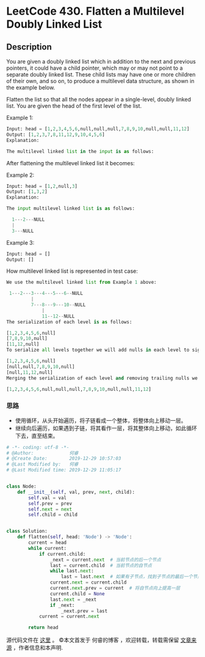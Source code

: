 # LeetCode 430. Flatten a Multilevel Doubly Linked List

## Description

You are given a doubly linked list which in addition to the next and previous pointers, it could have a child pointer, which may or may not point to a separate doubly linked list. These child lists may have one or more children of their own, and so on, to produce a multilevel data structure, as shown in the example below.

Flatten the list so that all the nodes appear in a single-level, doubly linked list. You are given the head of the first level of the list.

 

Example 1:

```py
Input: head = [1,2,3,4,5,6,null,null,null,7,8,9,10,null,null,11,12]
Output: [1,2,3,7,8,11,12,9,10,4,5,6]
Explanation:

The multilevel linked list in the input is as follows:
```


After flattening the multilevel linked list it becomes:


Example 2:
```py
Input: head = [1,2,null,3]
Output: [1,3,2]
Explanation:
```
```py
The input multilevel linked list is as follows:

  1---2---NULL
  |
  3---NULL
```
Example 3:

```py
Input: head = []
Output: []
```

How multilevel linked list is represented in test case:

```py
We use the multilevel linked list from Example 1 above:

 1---2---3---4---5---6--NULL
         |
         7---8---9---10--NULL
             |
             11--12--NULL
The serialization of each level is as follows:

[1,2,3,4,5,6,null]
[7,8,9,10,null]
[11,12,null]
To serialize all levels together we will add nulls in each level to signify no node connects to the upper node of the previous level. The serialization becomes:

[1,2,3,4,5,6,null]
[null,null,7,8,9,10,null]
[null,11,12,null]
Merging the serialization of each level and removing trailing nulls we obtain:

[1,2,3,4,5,6,null,null,null,7,8,9,10,null,null,11,12]
```

### 思路

* 使用循环，从头开始遍历，将子链看成一个整体，将整体向上移动一层。
* 继续向后遍历，如果遇到子链，将其看作一层，将其整体向上移动，如此循环下去，直至结束。

```py
# -*- coding: utf-8 -*-
# @Author:             何睿
# @Create Date:        2019-12-29 10:57:03
# @Last Modified by:   何睿
# @Last Modified time: 2019-12-29 11:05:17


class Node:
    def __init__(self, val, prev, next, child):
        self.val = val
        self.prev = prev
        self.next = next
        self.child = child


class Solution:
    def flatten(self, head: 'Node') -> 'Node':
        current = head
        while current:
            if current.child:
                _next = current.next  # 当前节点的后一个节点
                last = current.child  # 当前节点的自节点
                while last.next:
                    last = last.next  # 如果有子节点，找到子节点的最后一个节点
                current.next = current.child
                current.next.prev = current  # 将自节点向上提高一层
                current.child = None
                last.next = _next
                if _next:
                    _next.prev = last
            current = current.next

        return head
```

源代码文件在 [这里](https://github.com/ruicore/Algorithm/blob/master/LeetCode/2019-12-29-430-Flatten-a-Multilevel-Doubly-Linked-List.py) 。
©本文首发于 何睿的博客 ，欢迎转载，转载需保留 [文章来源](https://ruicore.cn/leetcode-430-flatten-a-multilevel-doubly-linked-list/) ，作者信息和本声明.
